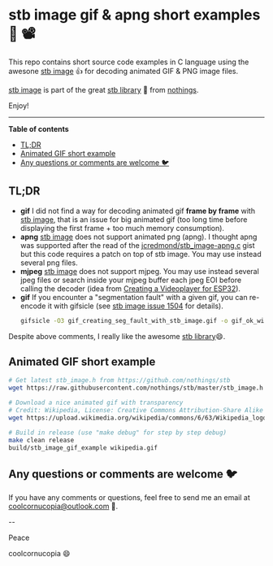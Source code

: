 # stb image gif & apng short examples :sunrise_over_mountains: :film_projector:
This repo contains short source code examples in C language using the awesone [stb image](https://github.com/nothings/stb/blob/master/stb_image.h) :thumbsup: for decoding animated GIF & PNG image files.

[stb image](https://github.com/nothings/stb/blob/master/stb_image.h) is part of the great [stb library](https://github.com/nothings/stb) :star_struck: from [nothings](https://github.com/nothings).

Enjoy!

---

**Table of contents**

<!-- @import "[TOC]" {cmd="toc" depthFrom=2 depthTo=6 orderedList=false} -->

<!-- code_chunk_output -->

- [TL;DR](#tldr)
- [Animated GIF short example](#animated-gif-short-example)
- [Any questions or comments are welcome :bird:](#any-questions-or-comments-are-welcome-bird)

<!-- /code_chunk_output -->

## TL;DR
* **gif** I did not find a way for decoding animated gif **frame by frame** with [stb image](https://github.com/nothings/stb/blob/master/stb_image.h), that is an issue for big animated gif (too long time before displaying the first frame + too much memory consumption).
* **apng** [stb image](https://github.com/nothings/stb/blob/master/stb_image.h) does not support animated png (apng). I thought apng was supported after the read of the [jcredmond/stb_image-apng.c](https://gist.github.com/jcredmond/9ef711b406e42a250daa3797ce96fd26) gist but this code requires a patch on top of stb image. You may use instead several png files.
* **mjpeg** [stb image](https://github.com/nothings/stb/blob/master/stb_image.h) does not support mjpeg. You may use instead several jpeg files or search inside your mjpeg buffer each jpeg EOI before calling the decoder (idea from [Creating a Videoplayer for ESP32](https://www.appelsiini.net/2020/esp32-mjpeg-video-player/)).
* **gif** If you encounter a "segmentation fault" with a given gif, you can re-encode it with gifsicle (see [stb image issue 1504](https://github.com/nothings/stb/issues/1504) for details).
  ```bash
  gifsicle -O3 gif_creating_seg_fault_with_stb_image.gif -o gif_ok_with_stb_image.gif
  ```

Despite above comments, I really like the awesome [stb library](https://github.com/nothings/stb):smile:.

## Animated GIF short example

```bash
# Get latest stb_image.h from https://github.com/nothings/stb
wget https://raw.githubusercontent.com/nothings/stb/master/stb_image.h -O src/stb_image.h -q

# Download a nice animated gif with transparency
# Credit: Wikipedia, License: Creative Commons Attribution-Share Alike 4.0 International
wget https://upload.wikimedia.org/wikipedia/commons/6/63/Wikipedia_logo_puzzle_globe_spins_horizontally_and_vertically%2C_revealing_the_contents_of_all_of_its_puzzle_pieces%2C_without_background.gif -O wikipedia.gif -q

# Build in release (use "make debug" for step by step debug)
make clean release
build/stb_image_gif_example wikipedia.gif
```

## Any questions or comments are welcome :bird:
If you have any comments or questions, feel free to send me an email at coolcornucopia@outlook.com :email:.

--

Peace

coolcornucopia :smile:
